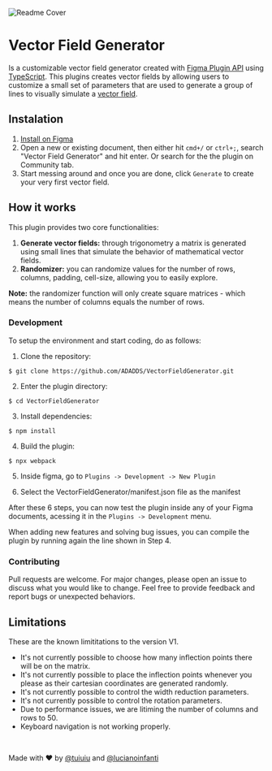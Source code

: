 ![Readme Cover](https://user-images.githubusercontent.com/20411105/96924919-c00bb580-1489-11eb-8f53-f756c648e56b.png)
# Vector Field Generator
Is a customizable vector field generator created with [Figma Plugin API](https://www.figma.com/plugin-docs/intro/) using [TypeScript](https://www.typescriptlang.org/). This plugins creates vector fields by allowing users to customize a small set of parameters that are used to generate a group of lines to visually simulate a [vector field](https://en.wikipedia.org/wiki/Vector_field).

## Instalation 
1. [Install on Figma](https://www.figma.com/community/plugin/901275602012692311)
2. Open a new or existing document, then either hit ```cmd+/``` or ```ctrl+;```, search "Vector Field Generator" and hit enter. Or search for the the plugin on Community tab.
3. Start messing around and once you are done, click  ```Generate``` to create your very first vector field.

## How it works
This plugin provides two core functionalities:

1. **Generate vector fields:** through trigonometry a matrix is generated using small lines that simulate the behavior of mathematical vector fields.
2. **Randomizer:** you can randomize values for the number of rows, columns, padding, cell-size, allowing you to easily explore.

**Note:** the randomizer function will only create square matrices - which means the number of columns equals the number of rows.

### Development
To setup the environment and start coding, do as follows:

1. Clone the repository:
```
$ git clone https://github.com/ADADDS/VectorFieldGenerator.git
```
2. Enter the plugin directory: 
```
$ cd VectorFieldGenerator
```
3. Install dependencies: 
```
$ npm install
```
4. Build the plugin: 
```
$ npx webpack
```
5. Inside figma, go to ```Plugins -> Development -> New Plugin```

6. Select the VectorFieldGenerator/manifest.json file as the manifest

After these 6 steps, you can now test the plugin inside any of your Figma documents, acessing it in the ```Plugins -> Development``` menu. 

When adding new features and solving bug issues, you can compile the plugin by running again the line shown in Step 4. 

### Contributing
Pull requests are welcome. For major changes, please open an issue to discuss what you would like to change. Feel free to provide feedback and report bugs or unexpected behaviors. 

## Limitations
These are the known limititations to the version V1. 

* It's not currently possible to choose how many inflection points there will be on the matrix.
* It's not currently possible to place the inflection points whenever you please as their cartesian coordinates are generated randomly.
* It's not currently possible to control the width reduction parameters.
* It's not currently possible to control the rotation parameters.
* Due to performance issues, we are litiming the number of columns and rows to 50. 
* Keyboard navigation is not working properly.

<br>

Made with :heart: by [@tuiuiu](https://github.com/Tuiuiu) and [@lucianoinfanti](https://github.com/LucianoInfanti)
